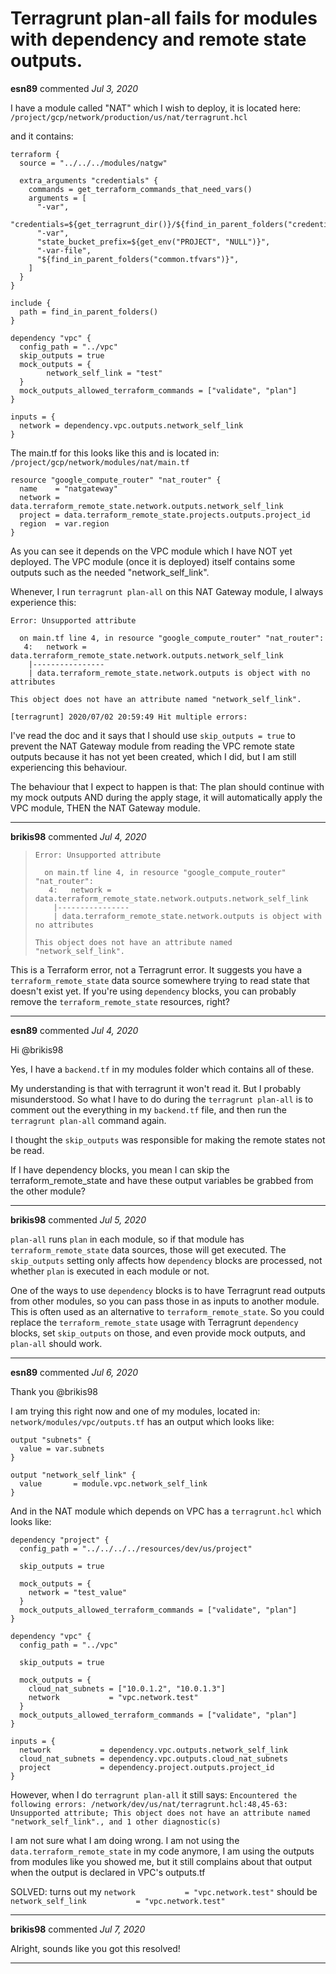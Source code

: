 # Terragrunt plan-all fails for modules with dependency and remote state outputs.

**esn89** commented *Jul 3, 2020*

I have a module called "NAT" which I wish to deploy, it is located here:
`/project/gcp/network/production/us/nat/terragrunt.hcl`

and it contains:

```
terraform {
  source = "../../../modules/natgw"

  extra_arguments "credentials" {
    commands = get_terraform_commands_that_need_vars()
    arguments = [
      "-var",
      "credentials=${get_terragrunt_dir()}/${find_in_parent_folders("credentials.json")}",
      "-var",
      "state_bucket_prefix=${get_env("PROJECT", "NULL")}",
      "-var-file",
      "${find_in_parent_folders("common.tfvars")}",
    ]
  }
}

include {
  path = find_in_parent_folders()
}

dependency "vpc" {
  config_path = "../vpc"
  skip_outputs = true
  mock_outputs = {
        network_self_link = "test"
  }
  mock_outputs_allowed_terraform_commands = ["validate", "plan"]
}

inputs = {
  network = dependency.vpc.outputs.network_self_link
}
```

The main.tf for this looks like this and is located in: `/project/gcp/network/modules/nat/main.tf`
```
resource "google_compute_router" "nat_router" {
  name    = "natgateway"
  network = data.terraform_remote_state.network.outputs.network_self_link
  project = data.terraform_remote_state.projects.outputs.project_id
  region  = var.region
}
```

As you can see it depends on the VPC module which I have NOT yet deployed.
The VPC module (once it is deployed) itself contains some outputs such as the needed "network_self_link".

Whenever, I run `terragrunt plan-all` on this NAT Gateway module, I always experience this:

```
Error: Unsupported attribute

  on main.tf line 4, in resource "google_compute_router" "nat_router":
   4:   network = data.terraform_remote_state.network.outputs.network_self_link
    |----------------
    | data.terraform_remote_state.network.outputs is object with no attributes

This object does not have an attribute named "network_self_link".

[terragrunt] 2020/07/02 20:59:49 Hit multiple errors:
```

I've read the doc and it says that I should use `skip_outputs = true` to prevent the NAT Gateway module from reading the VPC remote state outputs because it has not yet been created, which I did, but I am still experiencing this behaviour.

The behaviour that I expect to happen is that:  The plan should continue with my mock outputs AND during the apply stage, it will automatically apply the VPC module, THEN the NAT Gateway module.
<br />
***


**brikis98** commented *Jul 4, 2020*

> ```
> Error: Unsupported attribute
> 
>   on main.tf line 4, in resource "google_compute_router" "nat_router":
>    4:   network = data.terraform_remote_state.network.outputs.network_self_link
>     |----------------
>     | data.terraform_remote_state.network.outputs is object with no attributes
> 
> This object does not have an attribute named "network_self_link".
> ```

This is a Terraform error, not a Terragrunt error. It suggests you have a `terraform_remote_state` data source somewhere trying to read state that doesn't exist yet. If you're using `dependency` blocks, you can probably remove the `terraform_remote_state` resources, right?
***

**esn89** commented *Jul 4, 2020*

Hi @brikis98 

Yes, I have a `backend.tf` in my modules folder which contains all of these.

My understanding is that with terragrunt it won't read it.  But I probably misunderstood.  So what I have to do during the `terragrunt plan-all` is to comment out the everything in my `backend.tf` file, and then run the `terragrunt plan-all` command again.  

I thought the `skip_outputs` was responsible for making the remote states not be read.

If I have dependency blocks, you mean I can skip the terraform_remote_state and have these output variables be grabbed from the other module? 
***

**brikis98** commented *Jul 5, 2020*

`plan-all` runs `plan` in each module, so if that module has `terraform_remote_state` data sources, those will get executed. The `skip_outputs` setting only affects how `dependency` blocks are processed, not whether `plan` is executed in each module or not.

One of the ways to use `dependency` blocks is to have Terragrunt read outputs from other modules, so you can pass those in as inputs to another module. This is often used as an alternative to `terraform_remote_state`.  So you could replace the `terraform_remote_state` usage with Terragrunt `dependency` blocks, set `skip_outputs` on those, and even provide mock outputs, and `plan-all` should work.
***

**esn89** commented *Jul 6, 2020*

Thank you @brikis98

I am trying this right now and one of my modules, located in: 
`network/modules/vpc/outputs.tf` has an output which looks like:

```
output "subnets" {
  value = var.subnets
}

output "network_self_link" {
  value       = module.vpc.network_self_link
}
```

And in the NAT module which depends on VPC has a `terragrunt.hcl` which looks like:
```
dependency "project" {
  config_path = "../../../../resources/dev/us/project"

  skip_outputs = true

  mock_outputs = {
    network = "test_value"
  }
  mock_outputs_allowed_terraform_commands = ["validate", "plan"]
}

dependency "vpc" {
  config_path = "../vpc"

  skip_outputs = true

  mock_outputs = {
    cloud_nat_subnets = ["10.0.1.2", "10.0.1.3"]
    network           = "vpc.network.test"
  }
  mock_outputs_allowed_terraform_commands = ["validate", "plan"]
}

inputs = {
  network           = dependency.vpc.outputs.network_self_link
  cloud_nat_subnets = dependency.vpc.outputs.cloud_nat_subnets
  project           = dependency.project.outputs.project_id
}
```

However, when I do `terragrunt plan-all` it still says: ```Encountered the following errors:
/network/dev/us/nat/terragrunt.hcl:48,45-63: Unsupported attribute; This object does not have an attribute named "network_self_link"., and 1 other diagnostic(s)```

I am not sure what I am doing wrong.  I am not using the `data.terraform_remote_state` in my code anymore, I am using the outputs from modules like you showed me, but it still complains about that output when the output is declared in VPC's outputs.tf


 SOLVED:  turns out my `network           = "vpc.network.test"` should be `network_self_link           = "vpc.network.test"`
***

**brikis98** commented *Jul 7, 2020*

Alright, sounds like you got this resolved!
***

